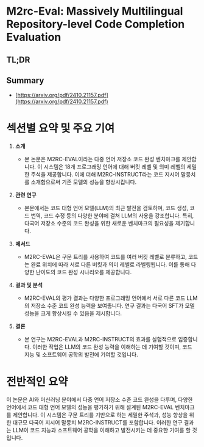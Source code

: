 # M2rc-Eval: Massively Multilingual Repository-level Code Completion Evaluation
## TL;DR
## Summary
- [https://arxiv.org/pdf/2410.21157.pdf](https://arxiv.org/pdf/2410.21157.pdf)

# 섹션별 요약 및 주요 기여

1. **소개**
   - 본 논문은 M2RC-EVAL이라는 다중 언어 저장소 코드 완성 벤치마크를 제안합니다. 이 시스템은 18개 프로그래밍 언어에 대해 버킷 레벨 및 의미 레벨의 세밀한 주석을 제공합니다. 이에 더해 M2RC-INSTRUCT라는 코드 지시어 말뭉치를 소개함으로써 기존 모델의 성능을 향상시킵니다.

2. **관련 연구**
   - 본문에서는 코드 대형 언어 모델(LLM)의 최근 발전을 검토하며, 코드 생성, 코드 번역, 코드 수정 등의 다양한 분야에 걸쳐 LLM의 사용을 강조합니다. 특히, 다국어 저장소 수준의 코드 완성을 위한 새로운 벤치마크의 필요성을 제기합니다.

3. **메서드**
   - M2RC-EVAL은 구문 트리를 사용하여 코드를 여러 버킷 레벨로 분류하고, 코드는 완료 위치에 따라 서로 다른 버킷과 의미 레벨로 라벨링됩니다. 이를 통해 다양한 난이도의 코드 완성 시나리오를 제공합니다.

4. **결과 및 분석**
   - M2RC-EVAL의 평가 결과는 다양한 프로그래밍 언어에서 서로 다른 코드 LLM의 저장소 수준 코드 완성 능력을 보여줍니다. 연구 결과는 다국어 SFT가 모델 성능을 크게 향상시킬 수 있음을 제시합니다.

5. **결론**
   - 본 연구는 M2RC-EVAL과 M2RC-INSTRUCT의 효과를 실험적으로 입증합니다. 이러한 작업은 LLM의 코드 완성 능력을 이해하는 데 기여할 것이며, 코드 지능 및 소프트웨어 공학의 발전에 기여할 것입니다.

# 전반적인 요약
이 논문은 AI와 머신러닝 분야에서 다중 언어 저장소 수준 코드 완성을 다루며, 다양한 언어에서 코드 대형 언어 모델의 성능을 평가하기 위해 설계된 M2RC-EVAL 벤치마크를 제안합니다. 이 시스템은 구문 트리를 기반으로 하는 세밀한 주석과, 성능 향상을 위한 대규모 다국어 지시어 말뭉치 M2RC-INSTRUCT를 포함합니다. 이러한 연구 결과는 LLM이 코드 지능과 소프트웨어 공학을 이해하고 발전시키는 데 중요한 기여를 할 것입니다.